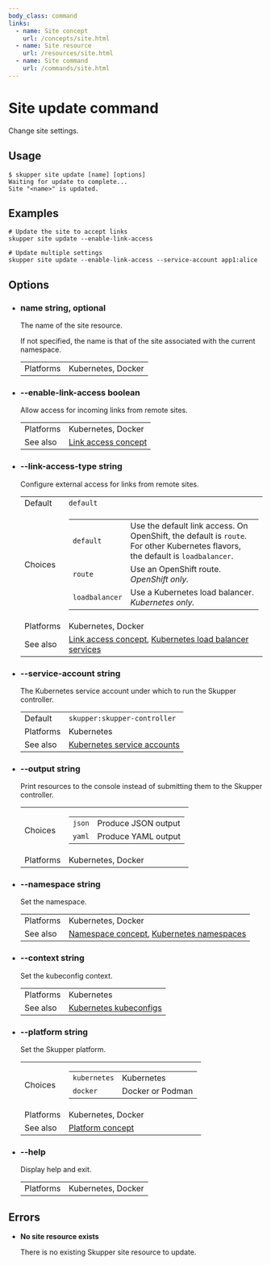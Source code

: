 ```yaml
---
body_class: command
links:
  - name: Site concept
    url: /concepts/site.html
  - name: Site resource
    url: /resources/site.html
  - name: Site command
    url: /commands/site.html
---
```


# Site update command

<section>

Change site settings.

</section>

<section>

## Usage

~~~ shell
$ skupper site update [name] [options]
Waiting for update to complete...
Site "<name>" is updated.
~~~

</section>

<section>

## Examples

~~~
# Update the site to accept links
skupper site update --enable-link-access

# Update multiple settings
skupper site update --enable-link-access --service-account app1:alice
~~~

</section>

<section>

## Options

- <h3 id="name">name <span class="option-info">string, optional</span></h3>

  The name of the site resource.
  
  If not specified, the name is that of the site
  associated with the current namespace.

  | | |
  |-|-|
  | Platforms | Kubernetes, Docker |
  
- <h3 id="enable-link-access">--enable-link-access <span class="option-info">boolean</span></h3>

  Allow access for incoming links from remote sites.

  | | |
  |-|-|
  | Platforms | Kubernetes, Docker |
  | See also | [Link access concept]({{site_prefix}}/concepts/link-access.html) |
  
- <h3 id="link-access-type">--link-access-type <span class="option-info">string</span></h3>

  Configure external access for links from remote sites.

  | | |
  |-|-|
  | Default | `default` |
  | Choices | <table><tr><td><code>default</code></td><td>Use the default link access.  On OpenShift, the default is `route`.  For other Kubernetes flavors, the default is `loadbalancer`.</td></tr><tr><td><code>route</code></td><td>Use an OpenShift route.  _OpenShift only._</td></tr><tr><td><code>loadbalancer</code></td><td>Use a Kubernetes load balancer.  _Kubernetes only._</td></tr></table> |
  | Platforms | Kubernetes, Docker |
  | See also | [Link access concept]({{site_prefix}}/concepts/link-access.html), [Kubernetes load balancer services](https://kubernetes.io/docs/concepts/services-networking/service/#loadbalancer) |
  
- <h3 id="service-account">--service-account <span class="option-info">string</span></h3>

  The Kubernetes service account under which to run the
  Skupper controller.

  | | |
  |-|-|
  | Default | `skupper:skupper-controller` |
  | Platforms | Kubernetes |
  | See also | [Kubernetes service accounts](https://kubernetes.io/docs/concepts/security/service-accounts/) |
  
- <h3 id="output">--output <span class="option-info">string</span></h3>

  Print resources to the console instead of submitting
  them to the Skupper controller.

  | | |
  |-|-|
  | Choices | <table><tr><td><code>json</code></td><td>Produce JSON output</td></tr><tr><td><code>yaml</code></td><td>Produce YAML output</td></tr></table> |
  | Platforms | Kubernetes, Docker |
  
- <h3 id="namespace">--namespace <span class="option-info">string</span></h3>

  Set the namespace.

  | | |
  |-|-|
  | Platforms | Kubernetes, Docker |
  | See also | [Namespace concept]({{site_prefix}}/concepts/namespace.html), [Kubernetes namespaces](https://kubernetes.io/docs/concepts/overview/working-with-objects/namespaces/) |
  
- <h3 id="context">--context <span class="option-info">string</span></h3>

  Set the kubeconfig context.

  | | |
  |-|-|
  | Platforms | Kubernetes |
  | See also | [Kubernetes kubeconfigs](https://kubernetes.io/docs/concepts/configuration/organize-cluster-access-kubeconfig/) |
  
- <h3 id="platform">--platform <span class="option-info">string</span></h3>

  Set the Skupper platform.

  | | |
  |-|-|
  | Choices | <table><tr><td><code>kubernetes</code></td><td>Kubernetes</td></tr><tr><td><code>docker</code></td><td>Docker or Podman</td></tr></table> |
  | Platforms | Kubernetes, Docker |
  | See also | [Platform concept]({{site_prefix}}/concepts/platform.html) |
  
- <h3 id="help">--help <span class="option-info"></span></h3>

  Display help and exit.

  | | |
  |-|-|
  | Platforms | Kubernetes, Docker |
  
</section>

<section>

## Errors

- **No site resource exists**

  There is no existing Skupper site resource to update.

</section>
